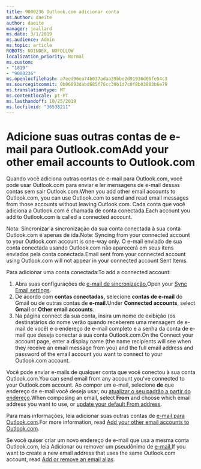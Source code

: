```yaml
---
title: 9000236 Outlook.com adicionar conta
ms.author: daeite
author: daeite
manager: joallard
ms.date: 3/1/2019
ms.audience: Admin
ms.topic: article
ROBOTS: NOINDEX, NOFOLLOW
localization_priority: Normal
ms.custom:
- "1819"
- "9000236"
ms.openlocfilehash: a7eed96ea74b037adaa39bbe2d91936d65fe54c3
ms.sourcegitcommit: 0b06093dabd685f76cc39b1d7c0f8b03883b6e79
ms.translationtype: MT
ms.contentlocale: pt-PT
ms.lasthandoff: 10/25/2019
ms.locfileid: "36538211"
---
```

# <a name="add-your-other-email-accounts-to-outlookcom"></a><span data-ttu-id="060c7-102">Adicione suas outras contas de e-mail para Outlook.com</span><span class="sxs-lookup"><span data-stu-id="060c7-102">Add your other email accounts to Outlook.com</span></span>

<span data-ttu-id="060c7-103">Quando você adiciona outras contas de e-mail para Outlook.com, você pode usar Outlook.com para enviar e ler mensagens de e-mail dessas contas sem sair Outlook.com.</span><span class="sxs-lookup"><span data-stu-id="060c7-103">When you add other email accounts to Outlook.com, you can use Outlook.com to send and read email messages from those accounts without leaving Outlook.com.</span></span> <span data-ttu-id="060c7-104">Cada conta que você adiciona a Outlook.com é chamada de conta conectada.</span><span class="sxs-lookup"><span data-stu-id="060c7-104">Each account you add to Outlook.com is called a connected account.</span></span>

<span data-ttu-id="060c7-105">Nota: Sincronizar a sincronização da sua conta conectada à sua conta Outlook.com é apenas de ida.</span><span class="sxs-lookup"><span data-stu-id="060c7-105">Note: Syncing from your connected account to your Outlook.com account is one-way only.</span></span> <span data-ttu-id="060c7-106">O e-mail enviado de sua conta conectada usando Outlook.com não aparecerá em seus itens enviados pela conta conectada.</span><span class="sxs-lookup"><span data-stu-id="060c7-106">Email sent from your connected account using Outlook.com will not appear in your connected account Sent Items.</span></span>

<span data-ttu-id="060c7-107">Para adicionar uma conta conectada:</span><span class="sxs-lookup"><span data-stu-id="060c7-107">To add a connected account:</span></span>

1. <span data-ttu-id="060c7-108">Abra suas configurações de [e-mail de sincronização.](https://go.microsoft.com/fwlink/?linkid=875264)</span><span class="sxs-lookup"><span data-stu-id="060c7-108">Open your [Sync Email settings](https://go.microsoft.com/fwlink/?linkid=875264).</span></span>
2. <span data-ttu-id="060c7-109">De acordo com **contas conectadas,** selecione **contas de e-mail** do Gmail ou de outras contas de **e-mail.**</span><span class="sxs-lookup"><span data-stu-id="060c7-109">Under **Connected accounts**, select **Gmail** or **Other email accounts**.</span></span>
3. <span data-ttu-id="060c7-110">Na página connect da sua conta, insira um nome de exibição (os destinatários do nome verão quando receberem uma mensagem de e-mail de você) e o endereço de e-mail completo e a senha da conta de e-mail que deseja conectar à sua conta Outlook.com.</span><span class="sxs-lookup"><span data-stu-id="060c7-110">On the Connect your account page, enter a display name (the name recipients will see when they receive an email message from you) and the full email address and password of the email account you want to connect to your Outlook.com account.</span></span>

<span data-ttu-id="060c7-111">Você pode enviar e-mails de qualquer conta que você conectou à sua conta Outlook.com.</span><span class="sxs-lookup"><span data-stu-id="060c7-111">You can send email from any account you've connected to your Outlook.com account.</span></span> <span data-ttu-id="060c7-112">Ao compor um e-mail, selecione **de** que endereço de e-mail você deseja usar, ou [atualizar o seu padrão a partir do endereço](https://go.microsoft.com/fwlink/?linkid=875264).</span><span class="sxs-lookup"><span data-stu-id="060c7-112">When composing an email, select **From** and choose which email address you want to use, or [update your default From address](https://go.microsoft.com/fwlink/?linkid=875264).</span></span>

<span data-ttu-id="060c7-113">Para mais informações, leia adicionar suas outras contas de [e-mail para Outlook.com](https://support.office.com/article/c5224df4-5885-4e79-91ba-523aa743f0ba?wt.mc_id=Office_Outlook_com_Alchemy).</span><span class="sxs-lookup"><span data-stu-id="060c7-113">For more information, read [Add your other email accounts to Outlook.com](https://support.office.com/article/c5224df4-5885-4e79-91ba-523aa743f0ba?wt.mc_id=Office_Outlook_com_Alchemy).</span></span>

<span data-ttu-id="060c7-114">Se você quiser criar um novo endereço de e-mail que usa a mesma conta Outlook.com, leia Adicionar ou remover um pseudônimo de [e-mail.](https://support.office.com/article/459b1989-356d-40fa-a689-8f285b13f1f2?wt.mc_id=Office_Outlook_com_Alchemy)</span><span class="sxs-lookup"><span data-stu-id="060c7-114">If you want to create a new email address that uses the same Outlook.com account, read [Add or remove an email alias](https://support.office.com/article/459b1989-356d-40fa-a689-8f285b13f1f2?wt.mc_id=Office_Outlook_com_Alchemy).</span></span>